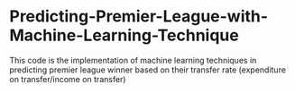 # Predicting-Premier-League-with-Machine-Learning-Technique
This code is the implementation of machine learning techniques in predicting premier league winner based on their transfer rate (expenditure on transfer/income on transfer)

